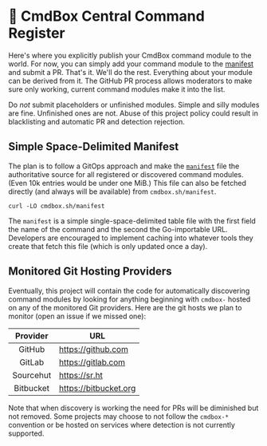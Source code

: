 # 🍱 CmdBox Central Command Register

Here's where you explicitly publish your CmdBox command module to the
world. For now, you can simply add your command module to the
[manifest](manifest) and submit a PR. That's it. We'll do the rest.
Everything about your module can be derived from it. The GitHub PR
process allows moderators to make sure only working, current command
modules make it into the list.

Do *not* submit placeholders or unfinished modules. Simple and silly
modules are fine. Unfinished ones are not. Abuse of this project policy
could result in blacklisting and automatic PR and detection rejection.

## Simple Space-Delimited Manifest

The plan is to follow a GitOps approach and make the
[`manifest`](manifest) file the authoritative source for all registered
or discovered command modules. (Even 10k entries would be under one
MiB.) This file can also be fetched directly (and always will be
available) from `cmdbox.sh/manifest`.

```
curl -LO cmdbox.sh/manifest
```

The `manifest` is a simple single-space-delimited table file with the
first field the name of the command and the second the Go-importable
URL. Developers are encouraged to implement caching into whatever tools
they create that fetch this file (which is only updated once a day).

## Monitored Git Hosting Providers

Eventually, this project will contain the code for automatically
discovering command modules by looking for anything beginning with
`cmdbox-` hosted on any of the monitored Git providers. Here are the git
hosts we plan to monitor (open an issue if we missed one):

Provider|URL
:-:|-
GitHub|<https://github.com>
GitLab|<https://gitlab.com>
Sourcehut|<https://sr.ht>
Bitbucket|<https://bitbucket.org>

Note that when discovery is working the need for PRs will be diminished
but not removed. Some projects may choose to not follow the `cmdbox-*`
convention or be hosted on services where detection is not currently
supported.

